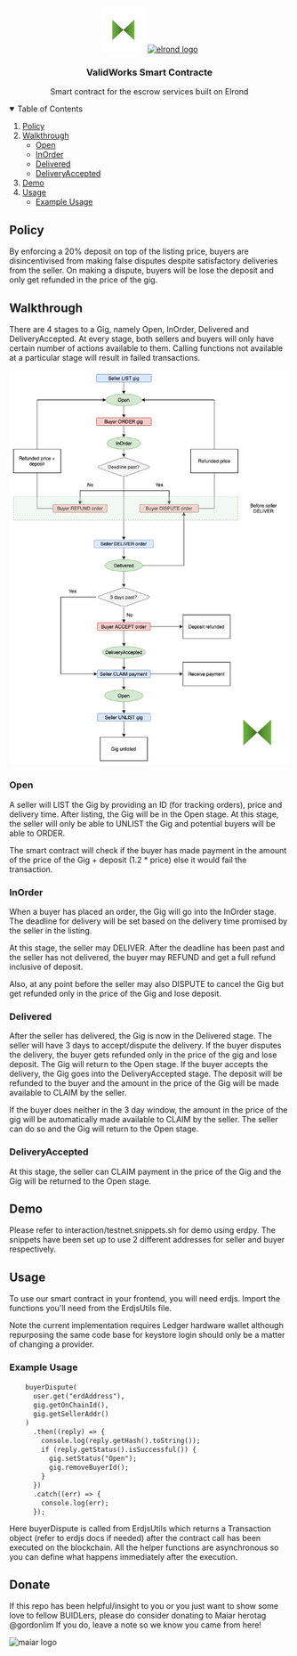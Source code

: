 <!--
*** Thanks for checking out the Best-README-Template. If you have a suggestion
*** that would make this better, please fork the repo and create a pull request
*** or simply open an issue with the tag "enhancement".
*** Thanks again! Now go create something AMAZING! :D
-->



<!-- PROJECT SHIELDS -->
<!--
*** I'm using markdown "reference style" links for readability.
*** Reference links are enclosed in brackets [ ] instead of parentheses ( ).
*** See the bottom of this document for the declaration of the reference variables
*** for contributors-url, forks-url, etc. This is an optional, concise syntax you may use.
*** https://www.markdownguide.org/basic-syntax/#reference-style-links
-->



<!-- PROJECT LOGO -->
<br />
<p align="center">
  <img src ="validworks_logo.jpeg" alt="Logo" width="80" height="80">
  <a href="https://cryptologos.cc/logos/elrond-egld-egld-logo.png">
    <img src="https://static1.s123-cdn-static-a.com/uploads/1946798/800_5d190780bf2cf.png" alt="elrond logo" width="80" height="80">
  </a>

  <h3 align="center">ValidWorks Smart Contracte</h3>

  <p align="center">
    Smart contract for the escrow services built on Elrond
  </p>
</p>



<!-- TABLE OF CONTENTS -->
<details open="open">
  <summary>Table of Contents</summary>
  <ol>
        <li><a href="#Policy">Policy</a></li>
    <li>
      <a href="#Walkthrough">Walkthrough</a>
      <ul>
        <li><a href="#Open">Open</a></li>
      </ul>
            <ul>
        <li><a href="#InOrder">InOrder</a></li>
      </ul>
                  <ul>
        <li><a href="#Delivered">Delivered</a></li>
      </ul>
                  <ul>
        <li><a href="#DeliveryAccepted">DeliveryAccepted</a></li>
      </ul>
    </li>
    <li><a href="#demo">Demo</a></li>
    <li><a href="#usage">Usage</a>
      <ul>
        <li><a href="#ExampleUsage">Example Usage</a></li>
      </ul></li>
  </ol>
</details>



<!-- POLICY -->
## Policy

By enforcing a 20% deposit on top of the listing price, buyers are disincentivised from making false disputes despite satisfactory deliveries from the seller. On making a dispute, buyers will be lose the deposit and only get refunded in the price of the gig. 

<!-- WALKTRHOUGH -->
## Walkthrough

There are 4 stages to a Gig, namely Open, InOrder, Delivered and DeliveryAccepted. At every stage, both sellers and buyers will only have certain number of actions available to them. Calling functions not available at a particular stage will result in failed transactions.

<div align='center'>
 <img src="validworks_flow.png">
</div>

### Open

A seller will LIST the Gig by providing an ID (for tracking orders), price and delivery time. After listing, the Gig will be in the Open stage. At this stage, the seller will only be able to UNLIST the Gig and potential buyers will be able to ORDER.

The smart contract will check if the buyer has made payment in the amount of the price of the Gig + deposit (1.2 * price) else it would fail the transaction.

### InOrder

When a buyer has placed an order, the Gig will go into the InOrder stage. The deadline for delivery will be set based on the delivery time promised by the seller in the listing. 

At this stage, the seller may DELIVER. After the deadline has been past and the seller has not delivered, the buyer may REFUND and get a full refund inclusive of deposit.

Also, at any point before the seller may also DISPUTE to cancel the Gig but get refunded only in the price of the Gig and lose deposit.

### Delivered

After the seller has delivered, the Gig is now in the Delivered stage. The seller will have 3 days to accept/dispute the delivery. If the buyer disputes the delivery, the buyer gets refunded only in the price of the gig and lose deposit. The Gig will return to the Open stage. If the buyer accepts the delivery, the Gig goes into the DeliveryAccepted stage. The deposit will be refunded to the buyer and the amount in the price of the Gig will be made available to CLAIM by the seller. 

If the buyer does neither in the 3 day window, the amount in the price of the gig will be automatically made available to CLAIM by the seller. The seller can do so and the Gig will return to the Open stage.

### DeliveryAccepted

At this stage, the seller can CLAIM payment in the price of the Gig and the Gig will be returned to the Open stage.

<!-- DEMO -->
## Demo

Please refer to interaction/testnet.snippets.sh for demo using erdpy. The snippets have been set up to use 2 different addresses for seller and buyer respectively. 


<!-- USAGE -->
## Usage

To use our smart contract in your frontend, you will need erdjs. Import the functions you'll need from the ErdjsUtils file.

Note the current implementation requires Ledger hardware wallet although repurposing the same code base for keystore login should only be a matter of changing a provider.

### Example Usage

```
    buyerDispute(
      user.get("erdAddress"),
      gig.getOnChainId(),
      gig.getSellerAddr()
    )
      .then((reply) => {
        console.log(reply.getHash().toString());
        if (reply.getStatus().isSuccessful()) {
          gig.setStatus("Open");
          gig.removeBuyerId();
        }
      })
      .catch((err) => {
        console.log(err);
      });
```

Here buyerDispute is called from ErdjsUtils which returns a Transaction object (refer to erdjs docs if needed) after the contract call has been executed on the blockchain. All the helper functions are asynchronous so you can define what happens immediately after the execution.

<!-- DONATIONS -->
## Donate

If this repo has been helpful/insight to you or you just want to show some love to fellow BUIDLers, please do consider donating to Maiar herotag @gordonlim If you do, leave a note so we know you came from here!

<img src="https://cdn.publish0x.com/prod/fs/images/24674aca9faa56f00146664beebdc87877f3b1c068c440845ec60c77f0bb6152.png" alt="maiar logo" height="90" width ="160">



